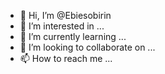 - 👋 Hi, I’m @Ebiesobirin
- 👀 I’m interested in ...
- 🌱 I’m currently learning ...
- 💞️ I’m looking to collaborate on ...
- 📫 How to reach me ...

<!---
Ebiesobirin/Ebiesobirin is a ✨ special ✨ repository because its `README.md` (this file) appears on your GitHub profile.
You can click the Preview link to take a look at your changes.
--->
